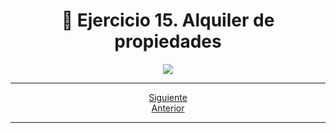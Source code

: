 <h1 align="center"> 📝 Ejercicio 15. Alquiler de propiedades</h1>

<div align="center">
  <img src="https://media.giphy.com/media/5ZTycLGtyk2fsIwD1R/giphy.gif"/>
 </div>

---

<div align="center">

[Siguiente](/Documentos/Ejercicio16.md)<br>
[Anterior](/Documentos/Ejercicio14.md)
 </div>

---